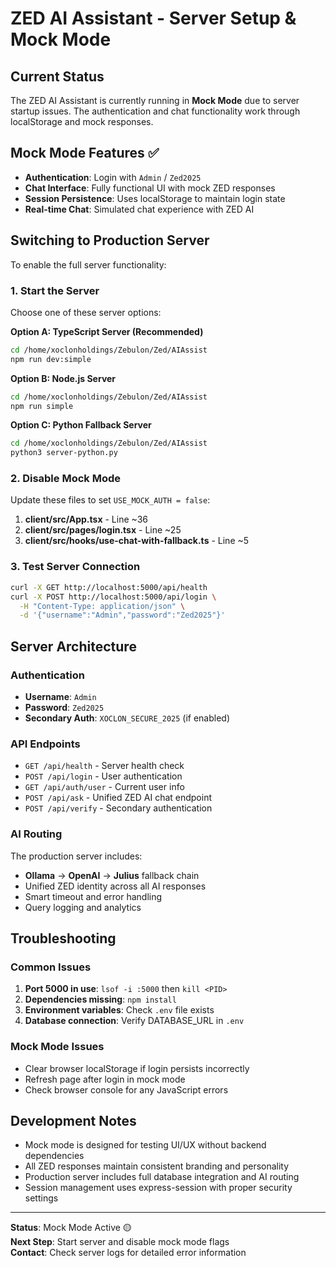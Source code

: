 # ZED AI Assistant - Server Setup & Mock Mode

## Current Status

The ZED AI Assistant is currently running in **Mock Mode** due to server startup issues. The authentication and chat functionality work through localStorage and mock responses.

## Mock Mode Features ✅

- **Authentication**: Login with `Admin` / `Zed2025`
- **Chat Interface**: Fully functional UI with mock ZED responses
- **Session Persistence**: Uses localStorage to maintain login state
- **Real-time Chat**: Simulated chat experience with ZED AI

## Switching to Production Server

To enable the full server functionality:

### 1. Start the Server

Choose one of these server options:

**Option A: TypeScript Server (Recommended)**

```bash
cd /home/xoclonholdings/Zebulon/Zed/AIAssist
npm run dev:simple
```

**Option B: Node.js Server**

```bash
cd /home/xoclonholdings/Zebulon/Zed/AIAssist
npm run simple
```

**Option C: Python Fallback Server**

```bash
cd /home/xoclonholdings/Zebulon/Zed/AIAssist
python3 server-python.py
```

### 2. Disable Mock Mode

Update these files to set `USE_MOCK_AUTH = false`:

1. **client/src/App.tsx** - Line ~36
2. **client/src/pages/login.tsx** - Line ~25
3. **client/src/hooks/use-chat-with-fallback.ts** - Line ~5

### 3. Test Server Connection

```bash
curl -X GET http://localhost:5000/api/health
curl -X POST http://localhost:5000/api/login \
  -H "Content-Type: application/json" \
  -d '{"username":"Admin","password":"Zed2025"}'
```

## Server Architecture

### Authentication

- **Username**: `Admin`
- **Password**: `Zed2025`
- **Secondary Auth**: `XOCLON_SECURE_2025` (if enabled)

### API Endpoints

- `GET /api/health` - Server health check
- `POST /api/login` - User authentication
- `GET /api/auth/user` - Current user info
- `POST /api/ask` - Unified ZED AI chat endpoint
- `POST /api/verify` - Secondary authentication

### AI Routing

The production server includes:

- **Ollama** → **OpenAI** → **Julius** fallback chain
- Unified ZED identity across all AI responses
- Smart timeout and error handling
- Query logging and analytics

## Troubleshooting

### Common Issues

1. **Port 5000 in use**: `lsof -i :5000` then `kill <PID>`
2. **Dependencies missing**: `npm install`
3. **Environment variables**: Check `.env` file exists
4. **Database connection**: Verify DATABASE_URL in `.env`

### Mock Mode Issues

- Clear browser localStorage if login persists incorrectly
- Refresh page after login in mock mode
- Check browser console for any JavaScript errors

## Development Notes

- Mock mode is designed for testing UI/UX without backend dependencies
- All ZED responses maintain consistent branding and personality
- Production server includes full database integration and AI routing
- Session management uses express-session with proper security settings

---

**Status**: Mock Mode Active 🟡  
**Next Step**: Start server and disable mock mode flags  
**Contact**: Check server logs for detailed error information
